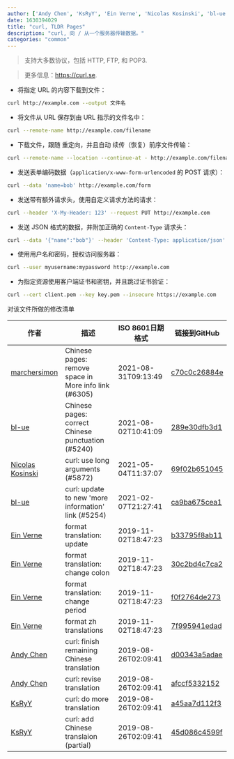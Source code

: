 ```yaml
---
author: ['Andy Chen', 'KsRyY', 'Ein Verne', 'Nicolas Kosinski', 'bl-ue', 'marchersimon']
date: 1630394029
title: "curl, TLDR Pages"
description: "curl, 向 / 从一个服务器传输数据。"
categories: "common"
---
```

> 支持大多数协议，包括 HTTP, FTP, 和 POP3.

> 更多信息：<https://curl.se>.

- 将指定 URL 的内容下载到文件：

```bash
curl http://example.com --output 文件名
```

- 将文件从 URL 保存到由 URL 指示的文件名中：

```bash
curl --remote-name http://example.com/filename
```

- 下载文件，跟随 重定向，并且自动 续传（恢复）前序文件传输：

```bash
curl --remote-name --location --continue-at - http://example.com/filename
```

- 发送表单编码数据（`application/x-www-form-urlencoded` 的 POST 请求）：

```bash
curl --data 'name=bob' http://example.com/form
```

- 发送带有额外请求头，使用自定义请求方法的请求：

```bash
curl --header 'X-My-Header: 123' --request PUT http://example.com
```

- 发送 JSON 格式的数据，并附加正确的 `Content-Type` 请求头：

```bash
curl --data '{"name":"bob"}' --header 'Content-Type: application/json' http://example.com/users/1234
```

- 使用用户名和密码，授权访问服务器：

```bash
curl --user myusername:mypassword http://example.com
```

- 为指定资源使用客户端证书和密钥，并且跳过证书验证：

```bash
curl --cert client.pem --key key.pem --insecure https://example.com
```
对该文件所做的修改清单


作者 | 描述 | ISO 8601日期格式 | 链接到GitHub
------|-----|-----|-----
[marchersimon](mailto:50295997+marchersimon@users.noreply.github.com) | Chinese pages: remove space in More info link (#6305) | 2021-08-31T09:13:49 | [c70c0c26884e](https://github.com/tldr-pages/tldr/commit/c70c0c26884ee74fabb640cd842d1e4c72d9df4b)
[bl-ue](mailto:54780737+bl-ue@users.noreply.github.com) | Chinese pages: correct Chinese punctuation (#5240) | 2021-08-02T10:41:09 | [289e30dfb3d1](https://github.com/tldr-pages/tldr/commit/289e30dfb3d1d73bade9e3610e12bfc90e9270ae)
[Nicolas Kosinski](mailto:nicokosi@yahoo.com) | curl: use long arguments (#5872) | 2021-05-04T11:37:07 | [69f02b651045](https://github.com/tldr-pages/tldr/commit/69f02b65104530e9f5d1d32a9528f2d3803050e0)
[bl-ue](mailto:54780737+bl-ue@users.noreply.github.com) | curl: update to new 'more information' link (#5254) | 2021-02-07T21:27:41 | [ca9ba675cea1](https://github.com/tldr-pages/tldr/commit/ca9ba675cea1e8accb6121c8c52c4bb273df5163)
[Ein Verne](mailto:einverne@gmail.com) | format translation: update | 2019-11-02T18:47:23 | [b33795f8ab11](https://github.com/tldr-pages/tldr/commit/b33795f8ab11d9b0b539e149d5f450af7a059b3a)
[Ein Verne](mailto:einverne@gmail.com) | format translation: change colon | 2019-11-02T18:47:23 | [30c2bd4c7ca2](https://github.com/tldr-pages/tldr/commit/30c2bd4c7ca2385e09cc00f15ad651e195b82e65)
[Ein Verne](mailto:einverne@gmail.com) | format translation: change period | 2019-11-02T18:47:23 | [f0f2764de273](https://github.com/tldr-pages/tldr/commit/f0f2764de2737f4c7bc75feeec5499117dea6ed0)
[Ein Verne](mailto:einverne@gmail.com) | format zh translations | 2019-11-02T18:47:23 | [7f995941edad](https://github.com/tldr-pages/tldr/commit/7f995941edaddaa6bd3208856ec539f5439f7ef4)
[Andy Chen](mailto:andy200511@126.com) | curl: finish remaining Chinese translation | 2019-08-26T02:09:41 | [d00343a5adae](https://github.com/tldr-pages/tldr/commit/d00343a5adae280375864cabd6a89d12275ed095)
[Andy Chen](mailto:andy200511@126.com) | curl: revise translation | 2019-08-26T02:09:41 | [afccf5332152](https://github.com/tldr-pages/tldr/commit/afccf5332152fdc5189906fb98bc08bcbea77a69)
[KsRyY](mailto:andy200511@126.com) | curl: do more translation | 2019-08-26T02:09:41 | [a45aa7d112f3](https://github.com/tldr-pages/tldr/commit/a45aa7d112f3ac7752e8d2d156e656ed8c186b77)
[KsRyY](mailto:andy200511@126.com) | curl: add Chinese translaion (partial) | 2019-08-26T02:09:41 | [45d086c4599f](https://github.com/tldr-pages/tldr/commit/45d086c4599ff012a8d87626ae5c92ce990f926c)

